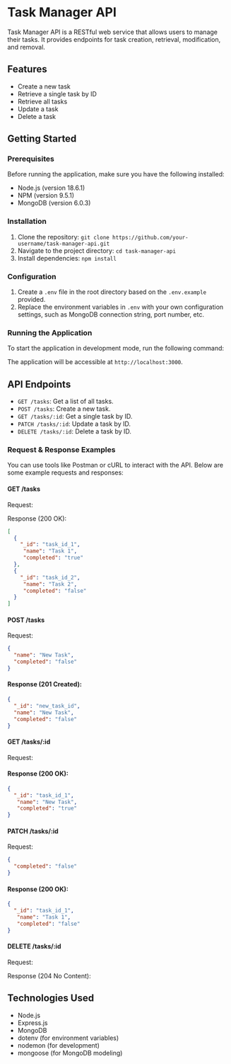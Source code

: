 # Task Manager API

Task Manager API is a RESTful web service that allows users to manage their tasks. It provides endpoints for task creation, retrieval, modification, and removal.

## Features

- Create a new task
- Retrieve a single task by ID
- Retrieve all tasks
- Update a task
- Delete a task

## Getting Started

### Prerequisites

Before running the application, make sure you have the following installed:

- Node.js (version 18.6.1)
- NPM (version 9.5.1)
- MongoDB (version 6.0.3)

### Installation

1. Clone the repository: `git clone https://github.com/your-username/task-manager-api.git`
2. Navigate to the project directory: `cd task-manager-api`
3. Install dependencies: `npm install`

### Configuration

1. Create a `.env` file in the root directory based on the `.env.example` provided.
2. Replace the environment variables in `.env` with your own configuration settings, such as MongoDB connection string, port number, etc.

### Running the Application

To start the application in development mode, run the following command:


The application will be accessible at `http://localhost:3000`.

## API Endpoints

- `GET /tasks`: Get a list of all tasks.
- `POST /tasks`: Create a new task.
- `GET /tasks/:id`: Get a single task by ID.
- `PATCH /tasks/:id`: Update a task by ID.
- `DELETE /tasks/:id`: Delete a task by ID.

### Request & Response Examples

You can use tools like Postman or cURL to interact with the API. Below are some example requests and responses:

#### GET /tasks

Request:


Response (200 OK):
```json
[
  {
    "_id": "task_id_1",
     "name": "Task 1",
     "completed": "true"
  },
  {
    "_id": "task_id_2",
     "name": "Task 2",
     "completed": "false"
  }
]
```
#### POST /tasks

Request:

```json
{
  "name": "New Task",
  "completed": "false"
}
```
#### Response (201 Created):

```json
{
  "_id": "new_task_id",
  "name": "New Task",
  "completed": "false"
}
```
#### GET /tasks/:id

Request:

#### Response (200 OK):
```json
{
  "_id": "task_id_1",
   "name": "New Task",
   "completed": "true"
}
```
#### PATCH /tasks/:id

Request:

```json
{
  "completed": "false"
}
```
#### Response (200 OK):

```json
{
  "_id": "task_id_1",
   "name": "Task 1",
   "completed": "false"
}
```
#### DELETE /tasks/:id

Request: 

Response (204 No Content):

## Technologies Used

- Node.js
- Express.js
- MongoDB
- dotenv (for environment variables)
- nodemon (for development)
- mongoose (for MongoDB modeling)
